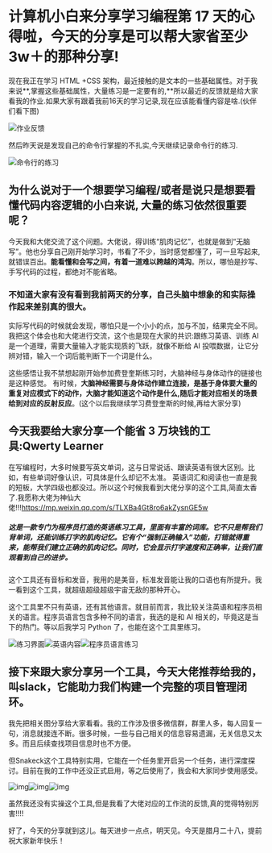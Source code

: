 # 计算机小白来分享学习编程第 17 天的心得啦，今天的分享是可以帮大家省至少3w＋的那种分享!

现在我正在学习 HTML +CSS 架构，最近接触的是文本的一些基础属性。对于我来说**,掌握这些基础属性，大量练习是一定要有的,**所以最近的反馈就是给大家看我的作业.如果大家有跟着我前16天的学习记录,现在应该能看懂内容是啥.(伙伴们看下图)

![作业反馈](https://get-notes.umiwi.com/get_notes_img%2F202501272213%2Fgetnotes_img_19e5e522c000cc54.png?Expires=1740580207&OSSAccessKeyId=LTAI5t6kUibt8AreBbAbqYr3&Signature=d%2FutHjBmrl5ZzNSad%2BjnkwpApt4%3D&x-oss-process=image%2Fresize%2Cw_720)

然后昨天说是发现自己的命令行掌握的不扎实,今天继续记录命令行的练习.

![命令行的练习](https://get-notes.umiwi.com/get_notes_img%2F202501272216%2Fgetnotes_img_19e5e54880011638.jpeg?Expires=1740580207&OSSAccessKeyId=LTAI5t6kUibt8AreBbAbqYr3&Signature=1b1dTtIdo64xielOt3mgTHWbIYo%3D&x-oss-process=image%2Fresize%2Cw_720)

## 为什么说对于一个想要学习编程/或者是说只是想要看懂代码内容逻辑的小白来说, 大量的练习依然很重要呢？

今天我和大佬交流了这个问题。大佬说，得训练“肌肉记忆”，也就是做到“无脑写”。他也分享自己刚开始学习时，书看了不少，当时感觉都懂了，可一旦写起来,就错误百出。**能看懂和会写之间，有着一道难以跨越的鸿沟**。所以，哪怕是抄写、手写代码的过程，都绝对不能省略。

### 不知道大家有没有看到我前两天的分享，自己头脑中想象的和实际操作起来差别真的很大。

实际写代码的时候就会发现，哪怕只是一个小小的点，加与不加，结果完全不同。我把这个体会也和大佬进行交流，这个也是现在大家的共识:跟练习英语、训练 AI 是一个道理，需要大量输入才能实现质的飞跃，就像不断给 AI 投喂数据，让它分辨对错，输入一个词后能判断下一个词是什么。

这些感悟让我不禁想起刚开始参加费登奎斯练习时，大脑神经与身体动作的链接也是这种感觉。 有时候，**大脑神经需要与身体动作建立连接，是基于身体要大量的重复对应模式下的动作，大脑才能知道这个动作是什么,随后才能对应相关的场景给到对应的反射反应**。(这个以后我继续学习费登奎斯的时候,再给大家分享)

## 今天我要给大家分享一个能省 3 万块钱的工具:Qwerty Learner

在写编程时，大多时候要写英文单词，这与日常说话、跟读英语有很大区别。比如，有些单词好像认识，可具体是什么却记不太准。 英语词汇和阅读也一直是我的短板，大学四级也都没过。所以这个时候我看到大佬分享的这个工具,简直太香了.我愿称大佬为神仙大佬!!!https://mp.weixin.qq.com/s/TLXBa4Gt8ro6akZysnGE5w

##### 这是一款专门为程序员打造的英语练习工具，里面有丰富的词库。它不只是帮我们背单词，还能训练打字的肌肉记忆。它有个“强制正确输入”功能，打错就得重来，能帮我们建立正确的肌肉记忆。同时，它会显示打字速度和正确率，让我们直观看到自己的进步。

这个工具还有音标和发音，我用的是美音，标准发音能让我的口语也有所提升。我一看到这个工具，就超级超级超级宇宙无敌的那种开心。

这个工具里不只有英语，还有其他语言。就目前而言，我比较关注英语和程序员相关的语言。程序员语言包含多种不同的语言，我选的是和 AI 相关的，毕竟这是当下的热门。等以后我学习 Python 了，也能在这个工具里练习。

![练习界面](https://get-notes.umiwi.com/get_notes_img%2F202501272226%2Fgetnotes_img_19e5e5e880011638.png?Expires=1740580207&OSSAccessKeyId=LTAI5t6kUibt8AreBbAbqYr3&Signature=8UX8XVbTZTDgr6NdOwToGqfvcl4%3D&x-oss-process=image%2Fresize%2Cw_720)![英语内容](https://get-notes.umiwi.com/get_notes_img%2F202501272226%2Fgetnotes_img_19e5e5ec40041568.png?Expires=1740580207&OSSAccessKeyId=LTAI5t6kUibt8AreBbAbqYr3&Signature=%2F%2BRv7d3afvmIJDfSruwNJkm0N9U%3D&x-oss-process=image%2Fresize%2Cw_720)![程序员语言练习](https://get-notes.umiwi.com/get_notes_img%2F202501272227%2Fgetnotes_img_19e5e5eec0001568.png?Expires=1740580207&OSSAccessKeyId=LTAI5t6kUibt8AreBbAbqYr3&Signature=4zZ0IqgmPBfGqojbMPpO7fqKtSY%3D&x-oss-process=image%2Fresize%2Cw_720)

## 接下来跟大家分享另一个工具，今天大佬推荐给我的，叫slack，它能助力我们构建一个完整的项目管理闭环。

我先把相关图分享给大家看看。我的工作涉及很多微信群，群里人多，每人回复一句，消息就接连不断。很多时候，一些与自己相关的信息容易遗漏，无关信息又太多。而且后续查找项目信息时也不方便。

但Snakeck这个工具特别实用，它能在一个任务里开启另一个任务，进行深度探讨。目前在我的工作中还没正式启用，等之后使用了，我会和大家同步使用感受。

![img](https://get-notes.umiwi.com/get_notes_img%2F202501272225%2Fgetnotes_img_19e5e5db80011638.png?Expires=1740580207&OSSAccessKeyId=LTAI5t6kUibt8AreBbAbqYr3&Signature=IAFN8WJkfnwQm9lkKgWh4rH5TJ0%3D&x-oss-process=image%2Fresize%2Cw_720)![img](https://get-notes.umiwi.com/get_notes_img%2F202501272226%2Fgetnotes_img_19e5e5dec008cc54.png?Expires=1740580207&OSSAccessKeyId=LTAI5t6kUibt8AreBbAbqYr3&Signature=S2dwRQfwXa2mybWtOXawkux7NDY%3D&x-oss-process=image%2Fresize%2Cw_720)![img](https://get-notes.umiwi.com/get_notes_img%2F202501272226%2Fgetnotes_img_19e5e5e1c0001568.png?Expires=1740580207&OSSAccessKeyId=LTAI5t6kUibt8AreBbAbqYr3&Signature=hi04WGmmsUXd5bmg2im5E6RDxwE%3D&x-oss-process=image%2Fresize%2Cw_720)

虽然我还没有实操这个工具,但是我看了大佬对应的工作流的反馈,真的觉得特别厉害!!!!

好了，今天的分享就到这儿。每天进步一点点，明天见。今天是腊月二十八，提前祝大家新年快乐！
